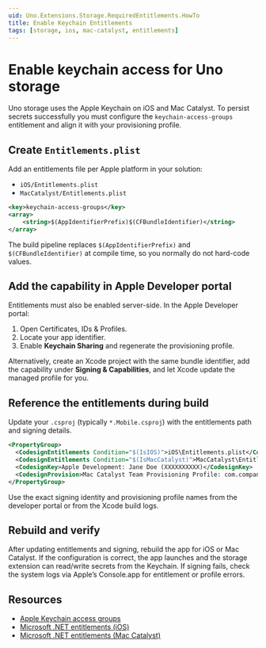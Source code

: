 ```yaml
---
uid: Uno.Extensions.Storage.RequiredEntitlements.HowTo
title: Enable Keychain Entitlements
tags: [storage, ios, mac-catalyst, entitlements]
---
```

# Enable keychain access for Uno storage

Uno storage uses the Apple Keychain on iOS and Mac Catalyst. To persist secrets successfully you must configure the `keychain-access-groups` entitlement and align it with your provisioning profile.

## Create `Entitlements.plist`

Add an entitlements file per Apple platform in your solution:

- `iOS/Entitlements.plist`
- `MacCatalyst/Entitlements.plist`

```xml
<key>keychain-access-groups</key>
<array>
    <string>$(AppIdentifierPrefix)$(CFBundleIdentifier)</string>
</array>
```

The build pipeline replaces `$(AppIdentifierPrefix)` and `$(CFBundleIdentifier)` at compile time, so you normally do not hard-code values.

## Add the capability in Apple Developer portal

Entitlements must also be enabled server-side. In the Apple Developer portal:

1. Open Certificates, IDs & Profiles.
2. Locate your app identifier.
3. Enable **Keychain Sharing** and regenerate the provisioning profile.

Alternatively, create an Xcode project with the same bundle identifier, add the capability under **Signing & Capabilities**, and let Xcode update the managed profile for you.

## Reference the entitlements during build

Update your `.csproj` (typically `*.Mobile.csproj`) with the entitlements path and signing details.

```xml
<PropertyGroup>
  <CodesignEntitlements Condition="$(IsIOS)">iOS\Entitlements.plist</CodesignEntitlements>
  <CodesignEntitlements Condition="$(IsMacCatalyst)">MacCatalyst\Entitlements.plist</CodesignEntitlements>
  <CodesignKey>Apple Development: Jane Doe (XXXXXXXXXX)</CodesignKey>
  <CodesignProvision>Mac Catalyst Team Provisioning Profile: com.companyname.maccatalyst</CodesignProvision>
</PropertyGroup>
```

Use the exact signing identity and provisioning profile names from the developer portal or from the Xcode build logs.

## Rebuild and verify

After updating entitlements and signing, rebuild the app for iOS or Mac Catalyst. If the configuration is correct, the app launches and the storage extension can read/write secrets from the Keychain. If signing fails, check the system logs via Apple’s Console.app for entitlement or profile errors.

## Resources

- [Apple Keychain access groups](https://developer.apple.com/documentation/bundleresources/entitlements/keychain-access-groups)
- [Microsoft .NET entitlements (iOS)](https://learn.microsoft.com/dotnet/maui/ios/entitlements)
- [Microsoft .NET entitlements (Mac Catalyst)](https://learn.microsoft.com/dotnet/maui/mac-catalyst/entitlements)
